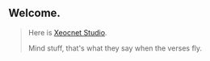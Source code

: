 ## Welcome.

> Here is
> [Xeocnet Studio](https://xeocnet-studio.github.io).
>
> Mind stuff, that's what they say when the verses fly.
